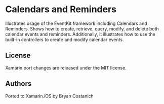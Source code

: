 Calendars and Reminders
=======================
Illustrates usage of the EventKit framework including Calendars and Reminders. Shows how to create, retrieve, query, modify, and delete both calendar events and reminders. Additionally, it illustrates how to use the built-in controllers to create and modify calendar events.

License
-------

Xamarin port changes are released under the MIT license.

Authors
-------
Ported to Xamarin.iOS by Bryan Costanich
